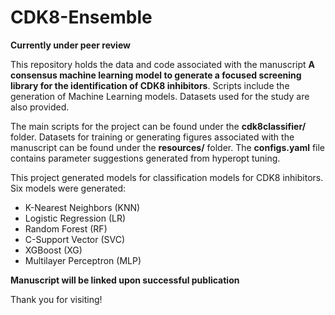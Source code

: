 # CDK8-Ensemble

**Currently under peer review**

This repository holds the data and code associated with the manuscript **A consensus machine learning model to generate a
focused screening library for the identification of CDK8 inhibitors**. Scripts include the generation of Machine Learning
models. Datasets used for the study are also provided.

The main scripts for the project can be found under the **cdk8classifier/** folder. Datasets for training or generating 
figures associated with the manuscript can be found under the **resources/** folder. The **configs.yaml** file contains 
parameter suggestions generated from hyperopt tuning.

This project generated models for classification models for CDK8 inhibitors. Six models were generated:
- K-Nearest Neighbors (KNN)
- Logistic Regression (LR)
- Random Forest (RF)
- C-Support Vector (SVC)
- XGBoost (XG)
- Multilayer Perceptron (MLP)

**Manuscript will be linked upon successful publication**

Thank you for visiting! 
